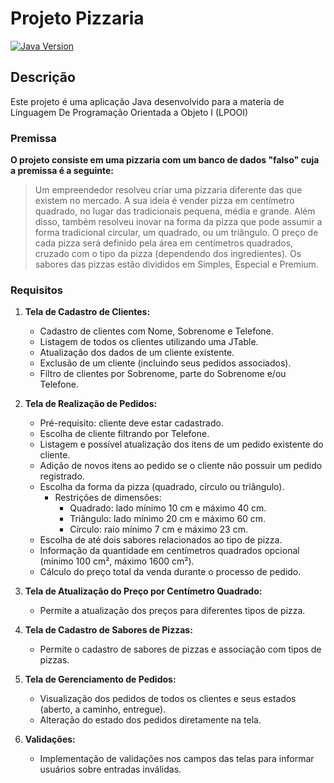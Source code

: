 # Projeto Pizzaria
[![Java Version](https://img.shields.io/badge/Java-11%2B-orange)](https://www.oracle.com/java/technologies/javase-jdk11-downloads.html)



## Descrição

Este projeto é uma aplicação Java desenvolvido para a materia de Linguagem De Programação Orientada a Objeto I (LPOOI)

### Premissa

**O projeto consiste em uma pizzaria com um banco de dados "falso" cuja a premissa é a seguinte:**

> Um empreendedor resolveu criar uma pizzaria diferente das que existem no mercado. A sua ideia é vender pizza em
centímetro quadrado, no lugar das tradicionais pequena, média e grande. Além disso, também resolveu inovar na forma da
pizza que pode assumir a forma tradicional circular, um quadrado, ou um triângulo. O preço de cada pizza será definido pela
área em centímetros quadrados, cruzado com o tipo da pizza (dependendo dos ingredientes). Os sabores das pizzas estão
divididos em Simples, Especial e Premium.

### Requisitos 
1. **Tela de Cadastro de Clientes:**
   - Cadastro de clientes com Nome, Sobrenome e Telefone.
   - Listagem de todos os clientes utilizando uma JTable.
   - Atualização dos dados de um cliente existente.
   - Exclusão de um cliente (incluindo seus pedidos associados).
   - Filtro de clientes por Sobrenome, parte do Sobrenome e/ou Telefone.

2. **Tela de Realização de Pedidos:**
   - Pré-requisito: cliente deve estar cadastrado.
   - Escolha de cliente filtrando por Telefone.
   - Listagem e possível atualização dos itens de um pedido existente do cliente.
   - Adição de novos itens ao pedido se o cliente não possuir um pedido registrado.
   - Escolha da forma da pizza (quadrado, círculo ou triângulo).
     - Restrições de dimensões: 
       - Quadrado: lado mínimo 10 cm e máximo 40 cm.
       - Triângulo: lado mínimo 20 cm e máximo 60 cm.
       - Círculo: raio mínimo 7 cm e máximo 23 cm.
   - Escolha de até dois sabores relacionados ao tipo de pizza.
   - Informação da quantidade em centímetros quadrados opcional (mínimo 100 cm², máximo 1600 cm²).
   - Cálculo do preço total da venda durante o processo de pedido.

3. **Tela de Atualização do Preço por Centímetro Quadrado:**
   - Permite a atualização dos preços para diferentes tipos de pizza.

4. **Tela de Cadastro de Sabores de Pizzas:**
   - Permite o cadastro de sabores de pizzas e associação com tipos de pizzas.

5. **Tela de Gerenciamento de Pedidos:**
   - Visualização dos pedidos de todos os clientes e seus estados (aberto, a caminho, entregue).
   - Alteração do estado dos pedidos diretamente na tela.

6. **Validações:**
   - Implementação de validações nos campos das telas para informar usuários sobre entradas inválidas.



